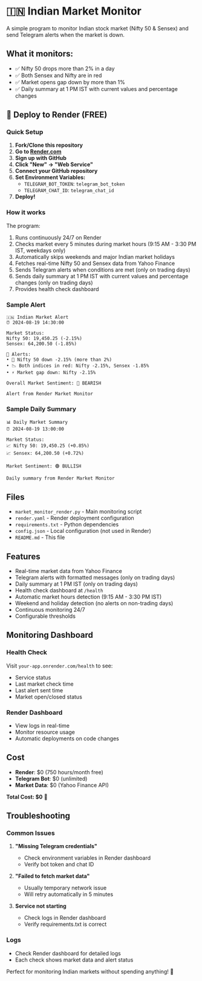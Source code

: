 # 🇮🇳 Indian Market Monitor

A simple program to monitor Indian stock market (Nifty 50 & Sensex) and send Telegram alerts when the market is down.

## What it monitors:
- ✅ Nifty 50 drops more than 2% in a day
- ✅ Both Sensex and Nifty are in red
- ✅ Market opens gap down by more than 1%
- ✅ Daily summary at 1 PM IST with current values and percentage changes

## 🚀 Deploy to Render (FREE)

### Quick Setup

1. **Fork/Clone this repository**
2. **Go to [Render.com](https://render.com)**
3. **Sign up with GitHub**
4. **Click "New" → "Web Service"**
5. **Connect your GitHub repository**
6. **Set Environment Variables:**
   - `TELEGRAM_BOT_TOKEN`: `telegram_bot_token`
   - `TELEGRAM_CHAT_ID`: `telegram_chat_id`
7. **Deploy!**

### How it works

The program:
1. Runs continuously 24/7 on Render
2. Checks market every 5 minutes during market hours (9:15 AM - 3:30 PM IST, weekdays only)
3. Automatically skips weekends and major Indian market holidays
4. Fetches real-time Nifty 50 and Sensex data from Yahoo Finance
5. Sends Telegram alerts when conditions are met (only on trading days)
6. Sends daily summary at 1 PM IST with current values and percentage changes (only on trading days)
7. Provides health check dashboard

### Sample Alert
```
🇮🇳 Indian Market Alert
⏰ 2024-08-19 14:30:00

Market Status:
Nifty 50: 19,450.25 (-2.15%)
Sensex: 64,200.50 (-1.85%)

🚨 Alerts:
• 🚨 Nifty 50 down -2.15% (more than 2%)
• 📉 Both indices in red: Nifty -2.15%, Sensex -1.85%
• ⚡ Market gap down: Nifty -2.15%

Overall Market Sentiment: 🔴 BEARISH

Alert from Render Market Monitor
```

### Sample Daily Summary
```
📊 Daily Market Summary
⏰ 2024-08-19 13:00:00

Market Status:
📈 Nifty 50: 19,450.25 (+0.85%)
📈 Sensex: 64,200.50 (+0.72%)

Market Sentiment: 🟢 BULLISH

Daily summary from Render Market Monitor
```

## Files
- `market_monitor_render.py` - Main monitoring script
- `render.yaml` - Render deployment configuration
- `requirements.txt` - Python dependencies
- `config.json` - Local configuration (not used in Render)
- `README.md` - This file

## Features
- Real-time market data from Yahoo Finance
- Telegram alerts with formatted messages (only on trading days)
- Daily summary at 1 PM IST (only on trading days)
- Health check dashboard at `/health`
- Automatic market hours detection (9:15 AM - 3:30 PM IST)
- Weekend and holiday detection (no alerts on non-trading days)
- Continuous monitoring 24/7
- Configurable thresholds

## Monitoring Dashboard

### Health Check
Visit `your-app.onrender.com/health` to see:
- Service status
- Last market check time
- Last alert sent time
- Market open/closed status

### Render Dashboard
- View logs in real-time
- Monitor resource usage
- Automatic deployments on code changes

## Cost
- **Render**: $0 (750 hours/month free)
- **Telegram Bot**: $0 (unlimited)
- **Market Data**: $0 (Yahoo Finance API)

**Total Cost: $0** 🎉

## Troubleshooting

### Common Issues
1. **"Missing Telegram credentials"**
   - Check environment variables in Render dashboard
   - Verify bot token and chat ID

2. **"Failed to fetch market data"**
   - Usually temporary network issue
   - Will retry automatically in 5 minutes

3. **Service not starting**
   - Check logs in Render dashboard
   - Verify requirements.txt is correct

### Logs
- Check Render dashboard for detailed logs
- Each check shows market data and alert status

Perfect for monitoring Indian markets without spending anything! 🚀
